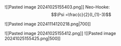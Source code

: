 ![[Pasted image 20241025155403.png]]
Neo-Hooke:
$$\Psi =\frac{c}{2}(I_{1}-3)$$


![[Pasted image 20241114120218.png|700]]

![[Pasted image 20241025155412.png]]
![[Pasted image 20241025155425.png|500]]
